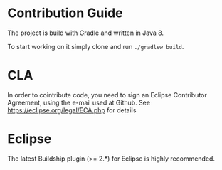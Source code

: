# Contribution Guide

The project is build with Gradle and written in Java 8.

To start working on it simply clone and run `./gradlew build`.

# CLA

In order to cointribute code, you need to sign an Eclipse Contributor Agreement, using the e-mail used at Github.
See https://eclipse.org/legal/ECA.php for details

# Eclipse

The latest Buildship plugin  (>= 2.*) for Eclipse is highly recommended.
